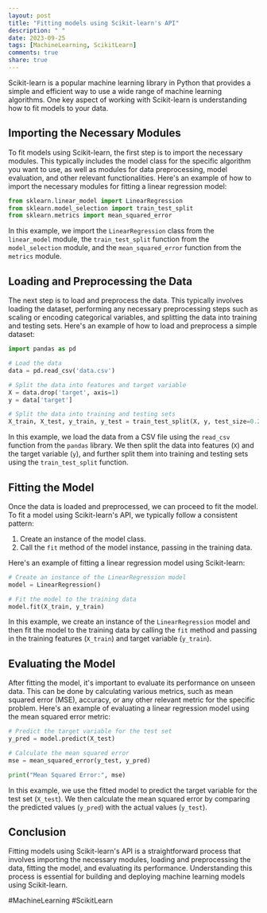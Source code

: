 ```yaml
---
layout: post
title: "Fitting models using Scikit-learn's API"
description: " "
date: 2023-09-25
tags: [MachineLearning, ScikitLearn]
comments: true
share: true
---
```


Scikit-learn is a popular machine learning library in Python that provides a simple and efficient way to use a wide range of machine learning algorithms. One key aspect of working with Scikit-learn is understanding how to fit models to your data.

## Importing the Necessary Modules

To fit models using Scikit-learn, the first step is to import the necessary modules. This typically includes the model class for the specific algorithm you want to use, as well as modules for data preprocessing, model evaluation, and other relevant functionalities. Here's an example of how to import the necessary modules for fitting a linear regression model:

```python
from sklearn.linear_model import LinearRegression
from sklearn.model_selection import train_test_split
from sklearn.metrics import mean_squared_error
```

In this example, we import the `LinearRegression` class from the `linear_model` module, the `train_test_split` function from the `model_selection` module, and the `mean_squared_error` function from the `metrics` module.

## Loading and Preprocessing the Data

The next step is to load and preprocess the data. This typically involves loading the dataset, performing any necessary preprocessing steps such as scaling or encoding categorical variables, and splitting the data into training and testing sets. Here's an example of how to load and preprocess a simple dataset:

```python
import pandas as pd

# Load the data
data = pd.read_csv('data.csv')

# Split the data into features and target variable
X = data.drop('target', axis=1)
y = data['target']

# Split the data into training and testing sets
X_train, X_test, y_train, y_test = train_test_split(X, y, test_size=0.2, random_state=42)
```

In this example, we load the data from a CSV file using the `read_csv` function from the `pandas` library. We then split the data into features (`X`) and the target variable (`y`), and further split them into training and testing sets using the `train_test_split` function.

## Fitting the Model

Once the data is loaded and preprocessed, we can proceed to fit the model. To fit a model using Scikit-learn's API, we typically follow a consistent pattern:

1. Create an instance of the model class.
2. Call the `fit` method of the model instance, passing in the training data.

Here's an example of fitting a linear regression model using Scikit-learn:

```python
# Create an instance of the LinearRegression model
model = LinearRegression()

# Fit the model to the training data
model.fit(X_train, y_train)
```

In this example, we create an instance of the `LinearRegression` model and then fit the model to the training data by calling the `fit` method and passing in the training features (`X_train`) and target variable (`y_train`).

## Evaluating the Model

After fitting the model, it's important to evaluate its performance on unseen data. This can be done by calculating various metrics, such as mean squared error (MSE), accuracy, or any other relevant metric for the specific problem. Here's an example of evaluating a linear regression model using the mean squared error metric:

```python
# Predict the target variable for the test set
y_pred = model.predict(X_test)

# Calculate the mean squared error
mse = mean_squared_error(y_test, y_pred)

print("Mean Squared Error:", mse)
```

In this example, we use the fitted model to predict the target variable for the test set (`X_test`). We then calculate the mean squared error by comparing the predicted values (`y_pred`) with the actual values (`y_test`).

## Conclusion

Fitting models using Scikit-learn's API is a straightforward process that involves importing the necessary modules, loading and preprocessing the data, fitting the model, and evaluating its performance. Understanding this process is essential for building and deploying machine learning models using Scikit-learn. 

#MachineLearning #ScikitLearn